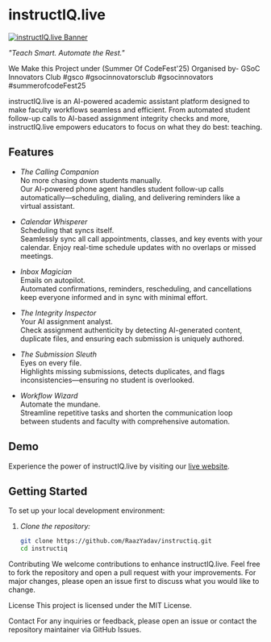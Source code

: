 # instructIQ.live

[![instructIQ.live Banner](https://www.instructiq.live/assets/images/logo/INSTRUCTIQ%20(3).png)](https://instructiq.live)

*"Teach Smart. Automate the Rest."*

We Make this Project under (Summer Of CodeFest'25)
Organised by- GSoC Innovators Club
#gsco #gsocinnovatorsclub #gsocinnovators #summerofcodeFest25

 
 
 
instructIQ.live is an AI-powered academic assistant platform designed to make faculty workflows seamless and efficient. From automated student follow-up calls to AI-based assignment integrity checks and more, instructIQ.live empowers educators to focus on what they do best: teaching.

## Features

- *The Calling Companion*  
  No more chasing down students manually.  
  Our AI-powered phone agent handles student follow-up calls automatically—scheduling, dialing, and delivering reminders like a virtual assistant.

- *Calendar Whisperer*  
  Scheduling that syncs itself.  
  Seamlessly sync all call appointments, classes, and key events with your calendar. Enjoy real-time schedule updates with no overlaps or missed meetings.

- *Inbox Magician*  
  Emails on autopilot.  
  Automated confirmations, reminders, rescheduling, and cancellations keep everyone informed and in sync with minimal effort.

- *The Integrity Inspector*  
  Your AI assignment analyst.  
  Check assignment authenticity by detecting AI-generated content, duplicate files, and ensuring each submission is uniquely authored.

- *The Submission Sleuth*  
  Eyes on every file.  
  Highlights missing submissions, detects duplicates, and flags inconsistencies—ensuring no student is overlooked.

- *Workflow Wizard*  
  Automate the mundane.  
  Streamline repetitive tasks and shorten the communication loop between students and faculty with comprehensive automation.

## Demo

Experience the power of instructIQ.live by visiting our [live website](https://instructiq.live).

## Getting Started

To set up your local development environment:

1. *Clone the repository:*

   ```bash
   git clone https://github.com/RaazYadav/instructiq.git
   cd instructiq

Contributing
We welcome contributions to enhance instructIQ.live. Feel free to fork the repository and open a pull request with your improvements. For major changes, please open an issue first to discuss what you would like to change.

License
This project is licensed under the MIT License.

Contact
For any inquiries or feedback, please open an issue or contact the repository maintainer via GitHub Issues.
